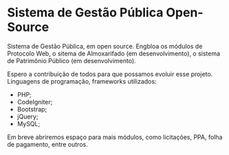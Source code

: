 
Sistema de Gestão Pública Open-Source
=========================================

Sistema de Gestão Pública, em open source. Engbloa os módulos de Protocolo Web, o sitema de Almoxarifado (em desenvolvimento),
o sistema de Patrimônio Público (em desenvolvimento). 

Espero a contribuição de todos para que possamos evoluir esse projeto. Linguagens de programação, frameworks utilizados:
- PHP;
- CodeIgniter;
- Bootstrap;
- jQuery;
- MySQL;

Em breve abriremos espaço para mais módulos, como licitações, PPA, folha de pagamento, entre outros.
